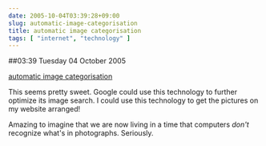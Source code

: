 ```yaml
---
date: 2005-10-04T03:39:28+09:00
slug: automatic-image-categorisation
title: automatic image categorisation
tags: [ "internet", "technology" ]
---
```


##03:39 Tuesday 04 October 2005

[automatic image categorisation](https://www.physorg.com/news3966.html)

This seems pretty sweet.  Google could use this technology to further optimize its image search.  I could use this technology to get the pictures on my website arranged!

Amazing to imagine that we are now living in a time that computers *don't* recognize what's in photographs.  Seriously.

